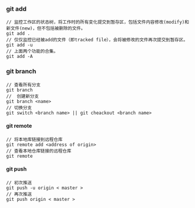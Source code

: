 ### git add

```
// 监控工作区的状态树，将工作时的所有变化提交到暂存区，包括文件内容修改(modify)和新文件(new)，但不包括被删除的文件。
git add .	
// 仅仅监控已经被add的文件（即tracked file），会将被修改的文件再次提交到暂存区。
git add -u
// 上面两个功能的合集。
git add -A 
```

### git branch

```
// 查看所有分支
git branch 
//  创建新分支
git branch <name>
// 切换分支
git switch <branch name> || git cheackout <branch name>
```

#### git remote

```
// 将本地库链接到远程仓库
git remote add <address of origin>
// 查看本地仓库链接的远程仓库
git remote
```

#### git push

```
// 初次推送
git push -u origin < master >
// 再次推送
git push origin < master >
```





